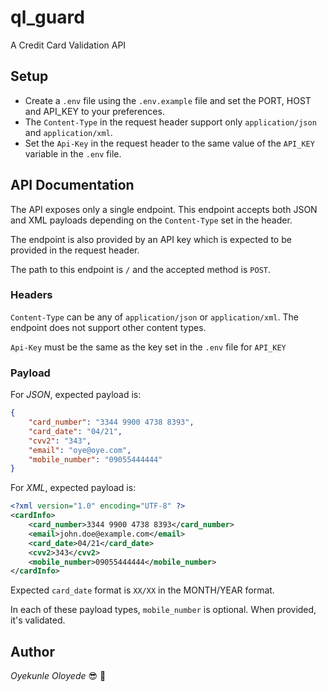# ql_guard

A Credit Card Validation API

## Setup

- Create a `.env` file using the `.env.example` file and set the PORT, HOST and API_KEY to your preferences.
- The `Content-Type` in the request header support only `application/json` and `application/xml`.
- Set the `Api-Key` in the request header to the same value of the `API_KEY` variable in the `.env` file.

## API Documentation

The API exposes only a single endpoint. This endpoint accepts both JSON and XML payloads depending on the `Content-Type` set in the header.

The endpoint is also provided by an API key which is expected to be provided in the request header.

The path to this endpoint is `/` and the accepted method is `POST`.

### Headers

`Content-Type` can be any of `application/json` or `application/xml`. The endpoint does not support other content types.

`Api-Key` must be the same as the key set in the `.env` file for `API_KEY`

### Payload

For *JSON*, expected payload is:

```json
{
    "card_number": "3344 9900 4738 8393",
    "card_date": "04/21",
    "cvv2": "343",
    "email": "oye@oye.com",
    "mobile_number": "09055444444"
}
```

For *XML*, expected payload is:

```xml
<?xml version="1.0" encoding="UTF-8" ?>
<cardInfo>
    <card_number>3344 9900 4738 8393</card_number>
    <email>john.doe@example.com</email>
    <card_date>04/21</card_date>
    <cvv2>343</cvv2>
    <mobile_number>09055444444</mobile_number>
</cardInfo>
```

Expected `card_date` format is `XX/XX` in the MONTH/YEAR format.

In each of these payload types, `mobile_number` is optional. When provided, it's validated.

## Author
*Oyekunle Oloyede* 😎 🤙
